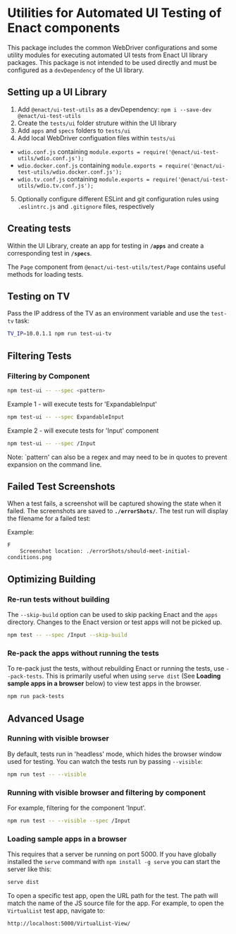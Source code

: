 # Utilities for Automated UI Testing of Enact components

This package includes the common WebDriver configurations and some utility modules for executing
automated UI tests from Enact UI library packages. This package is not intended to be used directly
and must be configured as a `devDependency` of the UI library.

## Setting up a UI Library

1. Add `@enact/ui-test-utils` as a devDependency: `npm i --save-dev @enact/ui-test-utils`
2. Create the `tests/ui` folder struture within the UI library
3. Add `apps` and `specs` folders to `tests/ui`
4. Add local WebDriver configuation files within `tests/ui`
  * `wdio.conf.js` containing `module.exports = require('@enact/ui-test-utils/wdio.conf.js');`
  * `wdio.docker.conf.js` containing `module.exports = require('@enact/ui-test-utils/wdio.docker.conf.js');`
  * `wdio.tv.conf.js` containing `module.exports = require('@enact/ui-test-utils/wdio.tv.conf.js');`
5. Optionally configure different ESLint and git configuration rules using `.eslintrc.js` and
   `.gitignore` files, respectively

## Creating tests

Within the UI Library, create an app for testing in **`/apps`** and create a corresponding test in **`/specs`**.

The `Page` component from `@enact/ui-test-utils/test/Page` contains useful methods for loading tests.

## Testing on TV

Pass the IP address of the TV as an environment variable and use the `test-tv` task:

```bash
TV_IP=10.0.1.1 npm run test-ui-tv
```

## Filtering Tests

### Filtering by Component

```bash
npm test-ui -- --spec <pattern>
```

Example 1 -  will execute tests for 'ExpandableInput'

```bash
npm test-ui -- --spec ExpandableInput
```

Example 2 - will execute tests for 'Input' component

```bash
npm test-ui -- --spec /Input
```

Note: `pattern' can also be a regex and may need to be in quotes to prevent expansion on the command
line.

## Failed Test Screenshots

When a test fails, a screenshot will be captured showing the state when it failed. The screenshots
are saved to **`./errorShots/`**. The test run will display the filename for a failed test:

Example:

```none
F
	Screenshot location: ./errorShots/should-meet-initial-conditions.png
```

## Optimizing Building

### Re-run tests without building

The `--skip-build` option can be used to skip packing Enact and the `apps` directory.  Changes to
the Enact version or test apps will not be picked up.

```bash
npm test -- --spec /Input --skip-build
```

### Re-pack the apps without running the tests

To re-pack just the tests, without rebuilding Enact or running the tests, use `--pack-tests`. This
is primarily useful when using `serve dist` (See **Loading sample apps in a browser** below) to view
test apps in the browser.

```bash
npm run pack-tests
```

## Advanced Usage

### Running with visible browser

By default, tests run in 'headless' mode, which hides the browser window used for testing.  You can
watch the tests run by passing `--visible`:

```bash
npm run test -- --visible
```

### Running with visible browser and filtering by component

For example, filtering for the component 'Input'.

```bash
npm run test -- --visible --spec /Input
```

### Loading sample apps in a browser

 This requires that a server be running on port 5000. If you have globally installed the `serve`
 command with `npm install -g serve` you can start the server like this:

```bash
serve dist
```

To open a specific test app, open the URL path for the test.  The path will match the name of the JS
source file for the app.  For example, to open the `VirtualList` test app, navigate to:

```none
http://localhost:5000/VirtualList-View/
```
